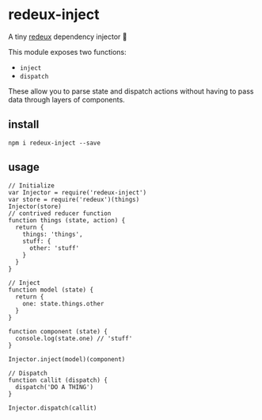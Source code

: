 # redeux-inject
A tiny [redeux](https://github.com/kristoferjoseph/redeux) dependency injector 💉

This module exposes two functions:
  - `inject`
  - `dispatch`

These allow you to parse state and dispatch actions without having to pass data through layers of components.

## install

`npm i redeux-inject --save`

## usage

```
// Initialize
var Injector = require('redeux-inject')
var store = require('redeux')(things)
Injector(store)
// contrived reducer function
function things (state, action) {
  return {
    things: 'things',
    stuff: {
      other: 'stuff'
    }
  }
}

// Inject
function model (state) {
  return {
    one: state.things.other
  }
}

function component (state) {
  console.log(state.one) // 'stuff'
}

Injector.inject(model)(component)

// Dispatch
function callit (dispatch) {
  dispatch('DO A THING')
}

Injector.dispatch(callit)
```
